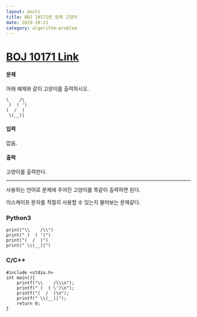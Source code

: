 ```yaml
---
layout: posts
title: BOJ 10171번 문제 고양이
date: 2019-10-21
category: algorithm-problem
---
```

# [BOJ 10171 Link](https://www.acmicpc.net/problem/10171)
#### 문제
아래 예제와 같이 고양이를 출력하시오.
```
\    /\
 )  ( ')
(  /  )
 \(__)|
```
#### 입력
없음.

#### 출력
고양이를 출력한다.
- - -
사용하는 언어로 문제에 주어진 고양이를 똑같이 출력하면 된다.

이스케이프 문자를 적절히 사용할 수 있는지 물어보는 문제같다.
### Python3
```
print("\\    /\\")
print(" )  ( ')")
print("(  /  )")
print(" \\(__)|")
```
### C/C++
```
#include <stdio.h>
int main(){
	printf("\\    /\\\n");
	printf(" )  ( \')\n");
	printf("(  /  )\n");
	printf(" \\(__)|");
	return 0;
}
```